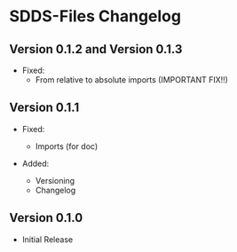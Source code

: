 # SDDS-Files Changelog

## Version 0.1.2 and Version 0.1.3
 - Fixed:
   - From relative to absolute imports (IMPORTANT FIX!!)

## Version 0.1.1
 - Fixed: 
    - Imports (for doc)
    
 - Added: 
    - Versioning
    - Changelog

## Version 0.1.0
 - Initial Release
